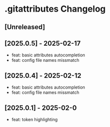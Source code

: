 <!-- Keep a Changelog guide -> https://keepachangelog.com -->

# .gitattributes Changelog

## [Unreleased]

## [2025.0.5] - 2025-02-17

- feat: basic attributes autocompletion
- feat: config file names missmatch

## [2025.0.4] - 2025-02-12

- feat: basic attributes autocompletion
- feat: config file names missmatch

## [2025.0.1] - 2025-02-0

- feat: token highlighting
